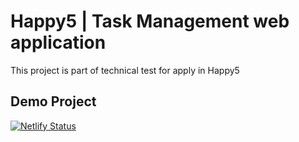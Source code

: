 # Happy5 | Task Management web application

This project is part of technical test for apply in Happy5

## Demo Project

[![Netlify Status](https://api.netlify.com/api/v1/badges/d9573829-a4b3-4509-9477-1538115e97c1/deploy-status)](https://app.netlify.com/sites/achlan-happy5-task/deploys)
